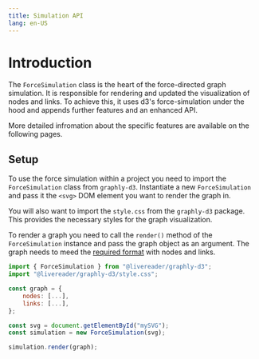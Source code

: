 ```yaml
---
title: Simulation API
lang: en-US
---
```


# Introduction

The `ForceSimulation` class is the heart of the force-directed graph simulation.
It is responsible for rendering and updated the visualization of nodes and links.
To achieve this, it uses d3's force-simulation under the hood and appends further features and an enhanced API.

More detailed infromation about the specific features are available on the following pages.

## Setup

To use the force simulation within a project you need to import the `ForceSimulation` class from `graphly-d3`.
Instantiate a new `ForceSimulation` and pass it the `<svg>` DOM element you want to render the graph in.

You will also want to import the `style.css` from the `graphly-d3` package.
This provides the necessary styles for the graph visualization.

To render a graph you need to call the `render()` method of the `ForceSimulation` instance and pass the graph object as an argument.
The graph needs to meed the [required format](../../data-structure/) with nodes and links.

```js
import { ForceSimulation } from "@livereader/graphly-d3";
import "@livereader/graphly-d3/style.css";

const graph = {
	nodes: [...],
	links: [...],
};

const svg = document.getElementById("mySVG");
const simulation = new ForceSimulation(svg);

simulation.render(graph);
```

